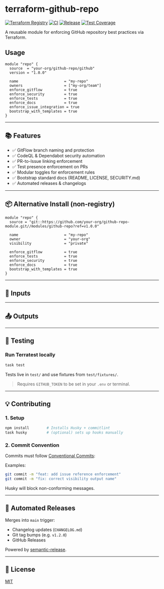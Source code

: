 # terraform-github-repo

[![Terraform Registry](https://img.shields.io/badge/Terraform%20Registry-Published-blue?logo=terraform)](https://registry.terraform.io/modules/kpeacocke/github-repo/github)
[![CI](https://github.com/kpeacocke/terraform-github-repo/actions/workflows/test.yml/badge.svg)](https://github.com/kpeacocke/terraform-github-repo/actions/workflows/test.yml)
[![Release](https://img.shields.io/badge/release-automated-blue.svg?logo=semantic-release)](https://github.com/kpeacocke/terraform-github-repo/releases)
[![Test Coverage](https://github.com/kpeacocke/terraform-github-repo/wiki/coverage.svg)](https://raw.githack.com/wiki/kpeacocke/terraform-github-repo/coverage.html)

A reusable module for enforcing GitHub repository best practices via Terraform.

## Usage

```hcl
module "repo" {
  source  = "your-org/github-repo/github"
  version = "1.0.0"

  name                     = "my-repo"
  owners                   = ["my-org/team"]
  enforce_gitflow          = true
  enforce_security         = true
  enforce_tests            = true
  enforce_docs             = true
  enforce_issue_integration = true
  bootstrap_with_templates = true
}
```

---

## 📚 Features

- ✅ GitFlow branch naming and protection
- ✅ CodeQL & Dependabot security automation
- ✅ PR-to-Issue linking enforcement
- ✅ Test presence enforcement on PRs
- ✅ Modular toggles for enforcement rules
- ✅ Bootstrap standard docs (README, LICENSE, SECURITY.md)
- ✅ Automated releases & changelogs

---

## 📦 Alternative Install (non-registry)

```hcl
module "repo" {
  source = "git::https://github.com/your-org/github-repo-module.git//modules/github-repo?ref=v1.0.0"

  name                     = "my-repo"
  owner                    = "your-org"
  visibility               = "private"

  enforce_gitflow          = true
  enforce_tests            = true
  enforce_security         = true
  enforce_docs             = true
  bootstrap_with_templates = true
}
```

---

## 🔧 Inputs

<!-- BEGIN_TF_DOCS:inputs -->
<!-- END_TF_DOCS:inputs -->

---

## 📤 Outputs

<!-- BEGIN_TF_DOCS:outputs -->
<!-- END_TF_DOCS:outputs -->

---

## 🧪 Testing

### Run Terratest locally

```bash
task test
```

Tests live in `test/` and use fixtures from `test/fixtures/`.

> Requires `GITHUB_TOKEN` to be set in your `.env` or terminal.

---

## 💡 Contributing

### 1. Setup

```bash
npm install        # Installs Husky + commitlint
task husky         # (optional) sets up hooks manually
```

### 2. Commit Convention

Commits must follow [Conventional Commits](https://www.conventionalcommits.org/):

Examples:

```bash
git commit -m "feat: add issue reference enforcement"
git commit -m "fix: correct visibility output name"
```

Husky will block non-conforming messages.

---

## 🚀 Automated Releases

Merges into `main` trigger:

- Changelog updates (`CHANGELOG.md`)
- Git tag bumps (e.g. `v1.2.0`)
- GitHub Releases

Powered by [semantic-release](https://github.com/semantic-release/semantic-release).

---

## 📜 License

[MIT](LICENSE)
